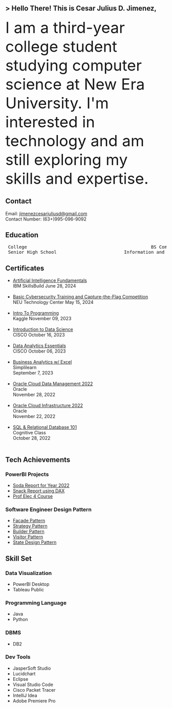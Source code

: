 <!-- Introduction -->
##  > Hello There! This is Cesar Julius D. Jimenez,

<!-- About Me -->
<font size="7"> I am a third-year college student studying computer science at New Era University. I'm interested in technology and am still exploring my skills and expertise. </font>

<!-- Contact -->
## Contact
Email: jimenezcesarjuliusd@gmail.com <br>
Contact Number: (63+)995-096-9092

<!-- Education -->
## Education
<p align="middle">
<pre>
 College                                              BS Computer Science (NEU)                                     2021 - Present 
 Senior High School                         Information and Communication Technology (NEU)                            2019 - 2021 
</pre>
</p>

<!-- Certificates -->
## Certificates
<ul>
<li><a href="https://www.credly.com/badges/89972241-f469-4576-98c7-25fefc7da5af/public_url">Artificial Intelligence Fundamentals</a></li>
IBM SkillsBuild
June 28, 2024
<br><br>

<li><a href="https://drive.google.com/file/d/1ZBl0WU_hTsWx6uaRRIFKk-AZ-_SoFURr/view?usp=sharing">Basic Cybersecurity Training and Capture-the-Flag Competition</a></li>
NEU Technology Center
May 15, 2024
<br><br>

<li><a href="https://drive.google.com/file/d/bc1qre8jdw2azrg6tf49wmp652w00xltddxmpk98xp/view?usp=sharing">Intro To Programming</a></li>
Kaggle
November 09, 2023
<br><br>

<li><a href="https://www.credly.com/badges/89972241-f469-4576-98c7-25fefc7da5af/public_url">Introduction to Data Science</a></li>
CISCO
October 16, 2023
<br><br>

<li><a href="https://www.credly.com/badges/ca46b6f0-4e8c-46b1-b8af-656cb7d50e58/public_url">Data Analytics Essentials</a></li>
CISCO
October 06, 2023
<br><br>

<li><a href="https://simpli-web.app.link/e/VGIGCe5VTCb">Business Analytics w/ Excel</a></li>
 Simplilearn<br>
 September 7, 2023
 <br><br>

<li><a href="https://catalog-education.oracle.com/pls/certview/sharebadge?id=8083721A3213730841BB443D2850C36C2DAFA0A05833F6BAB05B97FD37D86387">Oracle Cloud Data Management 2022</a></li>
 Oracle<br>
 November 28, 2022
 <br><br>

 <li><a href="https://catalog-education.oracle.com/pls/certview/sharebadge?id=39C1FB3A127D661C565496F9472E99730F796B68696BD30D044C39E4697D737E">Oracle Cloud Infrastructure 2022</a></li>
 Oracle<br>
 November 22, 2022
 <br><br>
 
<li><a href="https://courses.cognitiveclass.ai/certificates/5b784c8931304ad3a0f74a630b191b48">SQL & Relational Database 101</a></li>
 Cognitive Class<br>
 October 28, 2022
 <br><br>
 
</ul>

<!-- Tech Achievement -->
## Tech Achievements
### PowerBI Projects
<ul>
<li><a href="https://app.powerbi.com/view?r=eyJrIjoiMmM4MmRiMzktMzJkOC00MjA5LTDNEpUTHQoQUJMHLrErGJyHg89uy71MyuHlMDQ3YWZhLTNjNjItNDUxNi04NjJjLWJhOGU3ZmZmNWNjOCIsImMiOjEwfQ%3D%3D">Soda Report for Year 2022</a></li>
<li><a href="https://app.powerbi.com/view?r=eyJrIjoiNmNlMWI1ZGUtZDA5ZC00ZGNhLWE3NGEtZDNlYjk3Yjg1M2I2IiwidCI6IjllMDQ3YWZhLTNjNjItNDUxNi04NjJjLWJhOGU3ZmZmNWNjOCIsImMiOjEwfQ%3D%3D">Snack Report using DAX</a></li>
<li><a href="https://app.powerbi.com/view?r=eyJrIjoiYzcyMDIzYjYtMmZmZC00ZDBkLWI0M2YtMDQ3ZGQ3M2RhNWU2IiwidCI6IjllMDQ3YWZhLTNjNjItNDUxNi04NjJjLWJhOGU3ZmZmNWNjOCIsImMiOjEwfQ%3D%3D">Prof Elec 4 Course</a></li>
</ul>

### Software Engineer Design Pattern
<ul>
<li><a href="https://github.com/CesarJuliusJimenez/facadePattern">Facade Pattern</a></li>
<li><a href="https://github.com/CesarJuliusJimenez/strategyPattern">Strategy Pattern</a></li>
<li><a href="https://github.com/CesarJuliusJimenez/builderPattern">Builder Pattern</a></li>
<li><a href="https://github.com/CesarJuliusJimenez/visitorPattern">Visitor Pattern</a></li>
<li><a href="https://github.com/CesarJuliusJimenez/stateDesignPattern">State Design Pattern</a></li>
</ul>

<!-- Skill Set -->
## Skill Set
### Data Visualization
<ul>
  <li> PowerBI Desktop </li>
  <li> Tableau Public </li>
</ul>

### Programming Language
<ul>
  <li> Java </li>
  <li> Python </li>
</ul>

### DBMS
<ul>
  <li> DB2 </li>
</ul>

### Dev Tools
<ul>
  <li> JasperSoft Studio </li>
  <li> Lucidchart </li>
  <li> Eclipse </li>
  <li> Visual Studio Code </li>
  <li> Cisco Packet Tracer </li> 
  <li> IntelliJ Idea </li> 
  <li> Adobe Premiere Pro </li> 
</ul>

